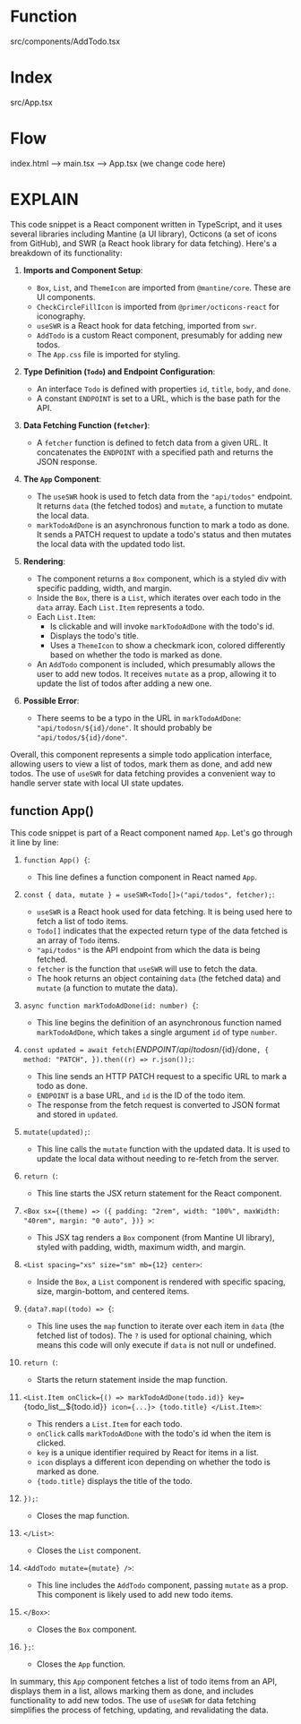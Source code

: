 # Function
src/components/AddTodo.tsx

# Index
src/App.tsx

# Flow
index.html --> main.tsx --> App.tsx (we change code here)


# EXPLAIN
This code snippet is a React component written in TypeScript, and it uses several libraries including Mantine (a UI library), Octicons (a set of icons from GitHub), and SWR (a React hook library for data fetching). Here's a breakdown of its functionality:

1. **Imports and Component Setup**:
    - `Box`, `List`, and `ThemeIcon` are imported from `@mantine/core`. These are UI components.
    - `CheckCircleFillIcon` is imported from `@primer/octicons-react` for iconography.
    - `useSWR` is a React hook for data fetching, imported from `swr`.
    - `AddTodo` is a custom React component, presumably for adding new todos.
    - The `App.css` file is imported for styling.

2. **Type Definition (`Todo`) and Endpoint Configuration**:
    - An interface `Todo` is defined with properties `id`, `title`, `body`, and `done`.
    - A constant `ENDPOINT` is set to a URL, which is the base path for the API.

3. **Data Fetching Function (`fetcher`)**:
    - A `fetcher` function is defined to fetch data from a given URL. It concatenates the `ENDPOINT` with a specified path and returns the JSON response.

4. **The `App` Component**:
    - The `useSWR` hook is used to fetch data from the `"api/todos"` endpoint. It returns `data` (the fetched todos) and `mutate`, a function to mutate the local data.
    - `markTodoAdDone` is an asynchronous function to mark a todo as done. It sends a PATCH request to update a todo's status and then mutates the local data with the updated todo list.

5. **Rendering**:
    - The component returns a `Box` component, which is a styled div with specific padding, width, and margin.
    - Inside the `Box`, there is a `List`, which iterates over each todo in the `data` array. Each `List.Item` represents a todo.
    - Each `List.Item`:
        - Is clickable and will invoke `markTodoAdDone` with the todo's id.
        - Displays the todo's title.
        - Uses a `ThemeIcon` to show a checkmark icon, colored differently based on whether the todo is marked as done.
    - An `AddTodo` component is included, which presumably allows the user to add new todos. It receives `mutate` as a prop, allowing it to update the list of todos after adding a new one.

6. **Possible Error**:
    - There seems to be a typo in the URL in `markTodoAdDone`: `"api/todosn/${id}/done"`. It should probably be `"api/todos/${id}/done"`.

Overall, this component represents a simple todo application interface, allowing users to view a list of todos, mark them as done, and add new todos. The use of `useSWR` for data fetching provides a convenient way to handle server state with local UI state updates.


## function App()
This code snippet is part of a React component named `App`. Let's go through it line by line:

1. `function App() {`:
   - This line defines a function component in React named `App`.

2. `const { data, mutate } = useSWR<Todo[]>("api/todos", fetcher);`:
   - `useSWR` is a React hook used for data fetching. It is being used here to fetch a list of todo items.
   - `Todo[]` indicates that the expected return type of the data fetched is an array of `Todo` items.
   - `"api/todos"` is the API endpoint from which the data is being fetched.
   - `fetcher` is the function that `useSWR` will use to fetch the data.
   - The hook returns an object containing `data` (the fetched data) and `mutate` (a function to mutate the data).

3. `async function markTodoAdDone(id: number) {`:
   - This line begins the definition of an asynchronous function named `markTodoAdDone`, which takes a single argument `id` of type `number`.

4. `const updated = await fetch(`${ENDPOINT}/api/todosn/${id}/done`, { method: "PATCH", }).then((r) => r.json());`:
   - This line sends an HTTP PATCH request to a specific URL to mark a todo as done.
   - `ENDPOINT` is a base URL, and `id` is the ID of the todo item.
   - The response from the fetch request is converted to JSON format and stored in `updated`.

5. `mutate(updated);`:
   - This line calls the `mutate` function with the updated data. It is used to update the local data without needing to re-fetch from the server.

6. `return (`:
   - This line starts the JSX return statement for the React component.

7. `<Box sx={(theme) => ({ padding: "2rem", width: "100%", maxWidth: "40rem", margin: "0 auto", })} >`:
   - This JSX tag renders a `Box` component (from Mantine UI library), styled with padding, width, maximum width, and margin.

8. `<List spacing="xs" size="sm" mb={12} center>`:
   - Inside the `Box`, a `List` component is rendered with specific spacing, size, margin-bottom, and centered items.

9. `{data?.map((todo) => {`:
   - This line uses the `map` function to iterate over each item in `data` (the fetched list of todos). The `?` is used for optional chaining, which means this code will only execute if `data` is not null or undefined.

10. `return (`:
    - Starts the return statement inside the map function.

11. `<List.Item onClick={() => markTodoAdDone(todo.id)} key={`todo_list__${todo.id}`} icon={...}> {todo.title} </List.Item>`:
    - This renders a `List.Item` for each todo.
    - `onClick` calls `markTodoAdDone` with the todo's id when the item is clicked.
    - `key` is a unique identifier required by React for items in a list.
    - `icon` displays a different icon depending on whether the todo is marked as done.
    - `{todo.title}` displays the title of the todo.

12. `});`:
    - Closes the map function.

13. `</List>`:
    - Closes the `List` component.

14. `<AddTodo mutate={mutate} />`:
    - This line includes the `AddTodo` component, passing `mutate` as a prop. This component is likely used to add new todo items.

15. `</Box>`:
    - Closes the `Box` component.

16. `};`:
    - Closes the `App` function.

In summary, this `App` component fetches a list of todo items from an API, displays them in a list, allows marking them as done, and includes functionality to add new todos. The use of `useSWR` for data fetching simplifies the process of fetching, updating, and revalidating the data.